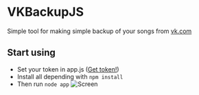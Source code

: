 # VKBackupJS
Simple tool for making simple backup of your songs from [vk.com](https://vk.com)
## Start using
* Set your token in app.js ([Get token!](https://oauth.vk.com/authorize?client_id=3795305&v=5.7&scope=audio,offline&redirect_uri=http://oauth.vk.com/blank.html&display=page&response_type=token))
* Install all depending with `npm install`
* Then run `node app`
![Screen](https://github.com/potterua/VKBackupJS/raw/master/screen.jpg)
